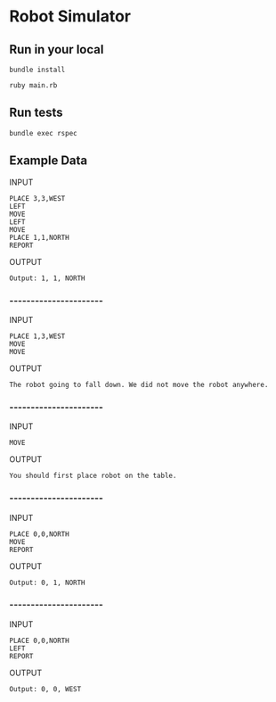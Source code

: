 # Robot Simulator

## Run in your local

```
bundle install

ruby main.rb
```

## Run tests

```
bundle exec rspec
```

## Example Data

INPUT

```
PLACE 3,3,WEST
LEFT
MOVE
LEFT
MOVE
PLACE 1,1,NORTH
REPORT
```

OUTPUT

```
Output: 1, 1, NORTH
```

### ----------------------

INPUT

```
PLACE 1,3,WEST
MOVE
MOVE
```

OUTPUT

```
The robot going to fall down. We did not move the robot anywhere.
```

### ----------------------


INPUT

```
MOVE
```

OUTPUT

```
You should first place robot on the table.
```

### ----------------------

INPUT
```
PLACE 0,0,NORTH
MOVE
REPORT
``` 
OUTPUT

```
Output: 0, 1, NORTH
```

### ----------------------

INPUT
```
PLACE 0,0,NORTH
LEFT
REPORT
``` 
OUTPUT

```
Output: 0, 0, WEST
```